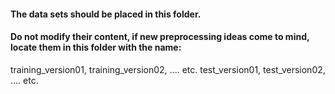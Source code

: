 #### The data sets should be placed in this folder. 
#### Do not modify their content, if new preprocessing ideas come to mind, locate them in this folder with the name: 
training_version01, training_version02, .... etc.
test_version01, test_version02, .... etc.
